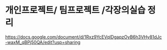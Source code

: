 
# 개인프로젝트/ 팀프로젝트 /각장의실습 정리
https://docs.google.com/document/d/1Rxz9YcEVqlDgapzOyB6h3VHy81dJc-waxM_qBPj50QA/edit?usp=sharing
